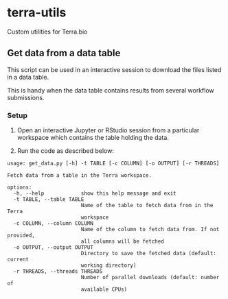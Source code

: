 # terra-utils

Custom utilities for Terra.bio

## Get data from a data table

This script can be used in an interactive session to download the files listed in a data table.

This is handy when the data table contains results from several workflow submissions.

### Setup

1. Open an interactive Jupyter or RStudio session from a particular workspace which contains the table holding the data.

1. Run the code as described below:

```code
usage: get_data.py [-h] -t TABLE [-c COLUMN] [-o OUTPUT] [-r THREADS]

Fetch data from a table in the Terra workspace.

options:
  -h, --help            show this help message and exit
  -t TABLE, --table TABLE
                        Name of the table to fetch data from in the Terra
                        workspace
  -c COLUMN, --column COLUMN
                        Name of the column to fetch data from. If not provided,
                        all columns will be fetched
  -o OUTPUT, --output OUTPUT
                        Directory to save the fetched data (default: current
                        working directory)
  -r THREADS, --threads THREADS
                        Number of parallel downloads (default: number of
                        available CPUs)
```

